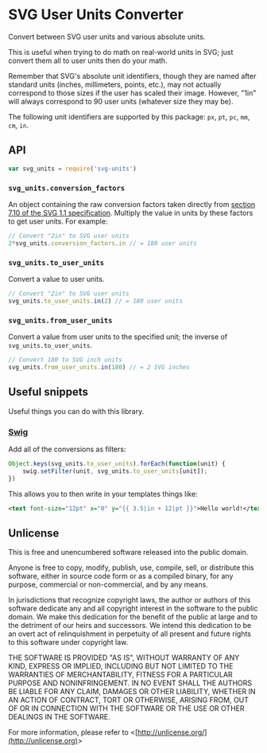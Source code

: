 # SVG User Units Converter
Convert between SVG user units and various absolute units.

This is useful when trying to do math on real-world units in SVG; just convert them all to user units then do your math.

Remember that SVG's absolute unit identifiers, though they are named after standard units (inches, millimeters, points, etc.), may not actually correspond to those sizes if the user has scaled their image. However, "1in" will always correspond to 90 user units (whatever size they may be).

The following unit identifiers are supported by this package: `px`, `pt`, `pc`, `mm`, `cm`, `in`.

## API
```javascript
var svg_units = require('svg-units')
```
### `svg_units.conversion_factors`
An object containing the raw conversion factors taken directly from [section 7.10 of the SVG 1.1 specification](http://www.w3.org/TR/SVG/coords.html#Units).
Multiply the value in units by these factors to get user units.
For example:
```javascript
// Convert "2in" to SVG user units
2*svg_units.conversion_factors.in // = 180 user units
```

### `svg_units.to_user_units`
Convert a value to user units.
```javascript
// Convert "2in" to SVG user units
svg_units.to_user_units.in(2) // = 180 user units
```

### `svg_units.from_user_units`
Convert a value from user units to the specified unit; the inverse of `svg_units.to_user_units`.
```javascript
// Convert 180 to SVG inch units
svg_units.from_user_units.in(180) // = 2 SVG inches
```

## Useful snippets
Useful things you can do with this library.
### [Swig](http://paularmstrong.github.io/swig/)
Add all of the conversions as filters:
```javascript
Object.keys(svg_units.to_user_units).forEach(function(unit) {
	swig.setFilter(unit, svg_units.to_user_units[unit]);
})
```
This allows you to then write in your templates things like:
```xml
<text font-size="12pt" x="0" y="{{ 3.5|in + 12|pt }}">Hello world!</text>
```

## Unlicense
This is free and unencumbered software released into the public domain.

Anyone is free to copy, modify, publish, use, compile, sell, or
distribute this software, either in source code form or as a compiled
binary, for any purpose, commercial or non-commercial, and by any
means.

In jurisdictions that recognize copyright laws, the author or authors
of this software dedicate any and all copyright interest in the
software to the public domain. We make this dedication for the benefit
of the public at large and to the detriment of our heirs and
successors. We intend this dedication to be an overt act of
relinquishment in perpetuity of all present and future rights to this
software under copyright law.

THE SOFTWARE IS PROVIDED "AS IS", WITHOUT WARRANTY OF ANY KIND,
EXPRESS OR IMPLIED, INCLUDING BUT NOT LIMITED TO THE WARRANTIES OF
MERCHANTABILITY, FITNESS FOR A PARTICULAR PURPOSE AND NONINFRINGEMENT.
IN NO EVENT SHALL THE AUTHORS BE LIABLE FOR ANY CLAIM, DAMAGES OR
OTHER LIABILITY, WHETHER IN AN ACTION OF CONTRACT, TORT OR OTHERWISE,
ARISING FROM, OUT OF OR IN CONNECTION WITH THE SOFTWARE OR THE USE OR
OTHER DEALINGS IN THE SOFTWARE.

For more information, please refer to &lt;[http://unlicense.org/](http://unlicense.org)&gt;
